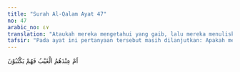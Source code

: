 ```yaml
---
title: "Surah Al-Qalam Ayat 47"
no: 47
arabic_no: ٤٧
translation: "Ataukah mereka mengetahui yang gaib, lalu mereka menuliskannya?"
tafsir: "Pada ayat ini pertanyaan tersebut masih dilanjutkan: Apakah mereka mempunyai pengetahuan tentang yang gaib, atau mempunyai seperti Lauh Mahfudh yang mencatat segala sesuatu dengan yang mereka kehendaki yaitu bukti kebenaran pendapat mereka?\n\nOrang-orang kafir Mekah beranggapan bahwa patung-patung yang mereka sembah dapat memberitahukan kepada mereka segala sesuatu yang akan terjadi dan segala sesuatu yang gaib. Akan tetapi, anggapan mereka itu tidak ada buktinya sama sekali."
---
```

اَمْ عِنْدَهُمُ الْغَيْبُ فَهُمْ يَكْتُبُوْنَ 